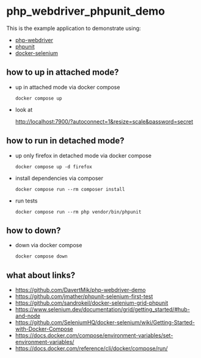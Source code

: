 # php_webdriver_phpunit_demo

This is the example application to demonstrate using:
- [php-webdriver](https://github.com/php-webdriver/php-webdriver)
- [phpunit](https://github.com/sebastianbergmann/phpunit)
- [docker-selenium](https://github.com/SeleniumHQ/docker-selenium)

## how to up in attached mode?

- up in attached mode via docker compose

  ```shell
  docker compose up
  ```

- look at

  <http://localhost:7900/?autoconnect=1&resize=scale&password=secret>

## how to run in detached mode?

- up only firefox in detached mode via docker compose

  ```shell
  docker compose up -d firefox
  ```

- install dependencies via composer

  ```shell
  docker compose run --rm composer install
  ```

- run tests

  ```shell
  docker compose run --rm php vendor/bin/phpunit
  ```

## how to down?

- down via docker compose

  ```shell
  docker compose down
  ```

## what about links?

- <https://github.com/DavertMik/php-webdriver-demo>
- <https://github.com/jmather/phpunit-selenium-first-test>
- <https://github.com/sandrokeil/docker-selenium-grid-phpunit>
- <https://www.selenium.dev/documentation/grid/getting_started/#hub-and-node>
- <https://github.com/SeleniumHQ/docker-selenium/wiki/Getting-Started-with-Docker-Compose>
- <https://docs.docker.com/compose/environment-variables/set-environment-variables/>
- <https://docs.docker.com/reference/cli/docker/compose/run/>
